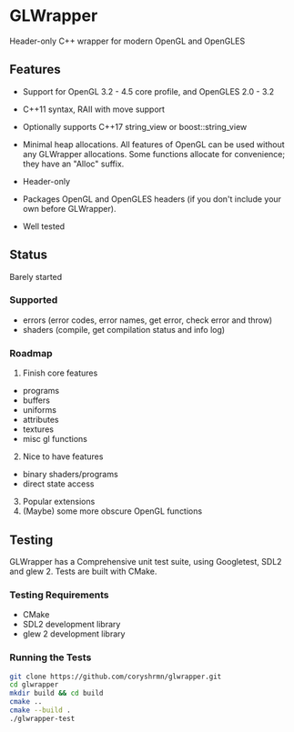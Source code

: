# GLWrapper

Header-only C++ wrapper for modern OpenGL and OpenGLES

## Features

* Support for OpenGL 3.2 - 4.5 core profile, and OpenGLES 2.0 - 3.2

* C++11 syntax, RAII with move support

* Optionally supports C++17 string\_view or boost::string\_view

* Minimal heap allocations.
  All features of OpenGL can be used without any GLWrapper allocations.
  Some functions allocate for convenience; they have an "Alloc" suffix.

* Header-only

* Packages OpenGL and OpenGLES headers (if you don't include your own before GLWrapper).

* Well tested

## Status

Barely started

### Supported

* errors (error codes, error names, get error, check error and throw)
* shaders (compile, get compilation status and info log)

### Roadmap

1. Finish core features
  * programs
  * buffers
  * uniforms
  * attributes
  * textures
  * misc gl functions
2. Nice to have features
  * binary shaders/programs
  * direct state access
3. Popular extensions
4. (Maybe) some more obscure OpenGL functions

## Testing

GLWrapper has a Comprehensive unit test suite, using Googletest, SDL2 and glew 2.
Tests are built with CMake.

### Testing Requirements

* CMake
* SDL2 development library
* glew 2 development library

### Running the Tests

```bash
git clone https://github.com/coryshrmn/glwrapper.git
cd glwrapper
mkdir build && cd build
cmake ..
cmake --build .
./glwrapper-test
```
